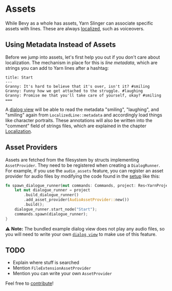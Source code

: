# Assets

While Bevy as a whole has assets, Yarn Slinger can associate specific assets with lines.
These are always [localized](./localization.md), such as voiceovers. 

## Using Metadata Instead of Assets

Before we jump into assets, let's first help you out if you don't care about localization.
The mechanism in place for this is *line metadata*, which are strings you can add to Yarn lines after a hashtag:

```text
title: Start
---
Granny: It's hard to believe that it's over, isn't it? #smiling
Granny: Funny how we get attached to the struggle. #laughing
Granny: Promise me that you'll take care of yourself, okay? #smiling
===
```

A [dialog view](./dialog_views.md) will be able to read the metadata "smiling", "laughing", and "smiling" again from `LocalizedLine::metadata` and accordingly load things like character portraits.
These annotations will also be written into the "comment" field of strings files, which are explained in the chapter [Localization](./localization.md).

## Asset Providers

Assets are fetched from the filesystem by structs implementing `AssetProvider`. They need to be registered when creating a `DialogRunner`.
For example, if you use the `audio_assets` feature, you can register an asset provider for audio files by modifying the code found in the [setup](./setup.md) like this:

```rust
fn spawn_dialogue_runner(mut commands: Commands, project: Res<YarnProject>) {
    let mut dialogue_runner = project
        .build_dialogue_runner()
        .add_asset_provider(AudioAssetProvider::new())
        .build();
    dialogue_runner.start_node("Start");
    commands.spawn(dialogue_runner);
}
```

⚠️ **Note:** The bundled example dialog view does not play any audio files, so you will need to write your own [`dialog view`](./dialog_views.md) to make use of this feature.

## TODO
- Explain where stuff is searched
- Mention `FileExtensionAssetProvider`
- Mention you can write your own `AssetProvider`

Feel free to [contribute](https://github.com/yarn-slinger/yarn-slinger/edit/main/docs/src/bevy_plugin/assets.md)!

